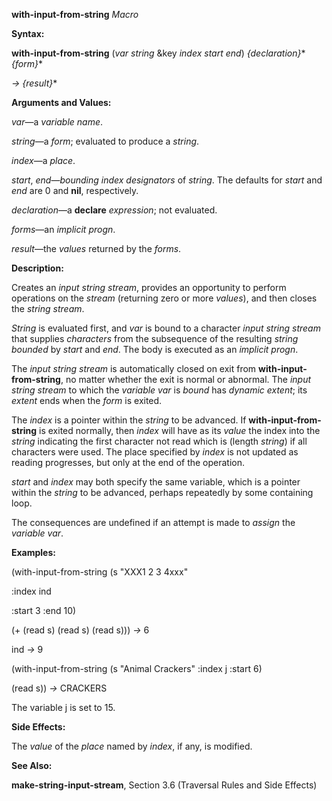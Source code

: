 **with-input-from-string** *Macro* 

**Syntax:** 

**with-input-from-string** (*var string* &key *index start end*) *&#123;declaration&#125;*\* *&#123;form&#125;*\* 

*→ &#123;result&#125;*\* 

**Arguments and Values:** 

*var*—a *variable name*. 

*string*—a *form*; evaluated to produce a *string*. 

*index*—a *place*. 

*start*, *end*—*bounding index designators* of *string*. The defaults for *start* and *end* are 0 and **nil**, respectively. 

*declaration*—a **declare** *expression*; not evaluated. 

*forms*—an *implicit progn*. 

*result*—the *values* returned by the *forms*. 

**Description:** 

Creates an *input string stream*, provides an opportunity to perform operations on the *stream* (returning zero or more *values*), and then closes the *string stream*. 



 

 

*String* is evaluated first, and *var* is bound to a character *input string stream* that supplies *characters* from the subsequence of the resulting *string bounded* by *start* and *end*. The body is executed as an *implicit progn*. 

The *input string stream* is automatically closed on exit from **with-input-from-string**, no matter whether the exit is normal or abnormal. The *input string stream* to which the *variable var* is *bound* has *dynamic extent*; its *extent* ends when the *form* is exited. 

The *index* is a pointer within the *string* to be advanced. If **with-input-from-string** is exited normally, then *index* will have as its *value* the index into the *string* indicating the first character not read which is (length *string*) if all characters were used. The place specified by *index* is not updated as reading progresses, but only at the end of the operation. 

*start* and *index* may both specify the same variable, which is a pointer within the *string* to be advanced, perhaps repeatedly by some containing loop. 

The consequences are undefined if an attempt is made to *assign* the *variable var*. 

**Examples:** 

(with-input-from-string (s "XXX1 2 3 4xxx" 

:index ind 

:start 3 :end 10) 

(+ (read s) (read s) (read s))) *→* 6 

ind *→* 9 

(with-input-from-string (s "Animal Crackers" :index j :start 6) 

(read s)) *→* CRACKERS 

The variable j is set to 15. 

**Side Effects:** 

The *value* of the *place* named by *index*, if any, is modified. 

**See Also:** 

**make-string-input-stream**, Section 3.6 (Traversal Rules and Side Effects) 

